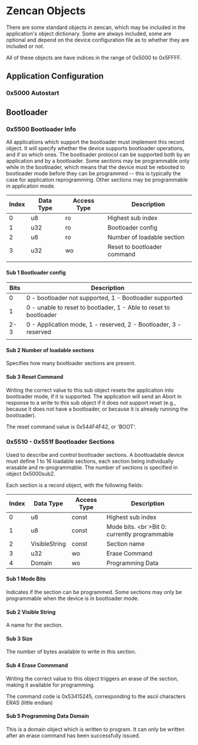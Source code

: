 # Zencan Objects

There are some standard objects in zencan, which may be included in the application's object
dictionary. Some are always included, some are optional and depend on the device configuration file
as to whether they are included or not.

All of these objects are have indices in the range of 0x5000 to 0x5FFFF.

## Application Configuration

### 0x5000 Autostart

## Bootloader

### 0x5500 Bootloader Info

All applications which support the bootloader must implement this record object. It will specify
whether the device supports bootloader operations, and if so which ones. The bootloader protocol can
be supported both by an application and by a bootloader. Some sections may be programmable only
while in the bootloader, which means that the device must be rebooted to bootloader mode before they
can be programmed -- this is typically the case for application reprogramming. Other sections may be
programmable in application mode.


| Index | Data Type | Access Type | Description                 |
| ----- | --------- | ----------- | --------------------------- |
| 0     | u8        | ro          | Highest sub index           |
| 1     | u32       | ro          | Bootloader config           |
| 2     | u8        | ro          | Number of loadable section  |
| 3     | u32       | wo          | Reset to bootloader command |
|       |           |             |                             |


#### Sub 1 Bootloader config

| Bits | Description                                                       |
| ---- | ----------------------------------------------------------------- |
| 0    | 0 - bootloader not supported, 1 - Bootloader supported            |
| 1    | 0 - unable to reset to bootlader, 1 - Able to reset to bootloader |
| 2-3  | 0 - Application mode, 1 - reserved, 2 - Bootloader, 3 - reserved  |
|      |                                                                   |

#### Sub 2 Number of loadable sections

Specifies how many bootloader sections are present.

#### Sub 3 Reset Command

Writing the correct value to this sub object resets the application into bootloader mode, if it is
supported. The application will send an Abort in response to a write to this sub object if it does
not support reset (e.g., because it does not have a bootloader, or because it is already running the
bootloader).

The reset command value is 0x544F4F42, or 'BOOT'.

### 0x5510 - 0x551f Bootloader Sections

Used to describe and control bootloader sections. A bootloadable device must define 1 to 16 loadable
sections, each section being individually erasable and re-programmable. The number of sections is
specified in object 0x5000sub2.

Each section is a record object, with the following fields:

| Index | Data Type     | Access Type | Description                                    |
| ----- | ------------- | ----------- | ---------------------------------------------- |
| 0     | u8            | const       | Highest sub index                              |
| 1     | u8            | const       | Mode bits. <br \>Bit 0: currently programmable |
| 2     | VisibleString | const       | Section name                                   |
| 3     | u32           | wo          | Erase Command                                  |
| 4     | Domain        | wo          | Programming Data                               |

#### Sub 1 Mode Bits

Indicates if the section can be programmed. Some sections may only be programmable when the device
is in bootloader mode.

#### Sub 2 Visible String

A name for the section.

#### Sub 3 Size

The number of bytes available to write in this section.

#### Sub 4 Erase Commmand

Writing the correct value to this object triggers an erase of the section, making it available for
programming.

The command code is 0x53415245, corresponding to the ascii characters ERAS (little endian)

#### Sub 5 Programming Data Domain

This is a domain object which is written to program. It can only be written after an erase command
has been successfully issued.



